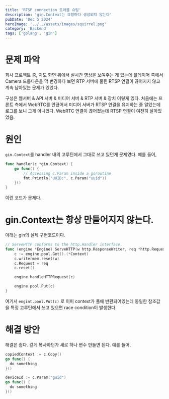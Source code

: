 ```yaml
---
title: 'RTSP connection 트러블 슈팅'
description: 'gin.Context는 요청마다 생성되지 않는다'
pubDate: 'Dec 5 2024'
heroImage: '../../assets/images/squirrel.png'
category: 'Backend'
tags: ['golang', 'gin']
---
```


# 문제 파악

회사 프로젝트 중, 지도 화면 위에서 실시간 영상을 보여주는 게 있는데 플레이어 쪽에서 Camera 드롭다운을 막 변경하다 보면 RTP 서버에 물린 RTSP 연결이 끊어지지 않고 계속 남아있는 문제가 있었다.

구성은 웹서버 & API 서버 & 미디어 서버 & RTP 서버 & 장치 이렇게 있다. 처음에는 프론트 측에서 WebRTC를 안끊어서 미디어 서버가 RTSP 연결을 유지하는 줄 알았는데 로그를 보니 그게 아니었다. WebRTC 연결이 끊어졌는데 RTSP 연결이 여전히 살아있었음.

# 원인

`gin.Context`를 handler 내의 고루틴에서 그대로 쓰고 있던게 문제였다. 예를 들어,

```go
func handler(c *gin.Context) {
    go func() {
        // Accessing c.Param inside a goroutine
        fmt.Println("UUID:", c.Param("uuid"))
    }()
}
```

이런 코드가 문제다.

# gin.Context는 항상 만들어지지 않는다.

아래는 gin의 실제 구현코드이다.

```go
// ServeHTTP conforms to the http.Handler interface.
func (engine *Engine) ServeHTTP(w http.ResponseWriter, req *http.Request) {
    c := engine.pool.Get().(*Context)
    c.writermem.reset(w)
    c.Request = req
    c.reset()

    engine.handleHTTPRequest(c)

    engine.pool.Put(c)
}
```

여기서 `engint.pool.Put(c)` 로 이미 context가 풀에 반환되어있는데 동일한 참조값을 특정 고루틴에서 쓰고 있으면 race condition이 발생한다.

# 해결 방안

해결은 쉽다. 깊게 복사하던가 새로 하나 변수 만들면 된다. 예를 들어,

```go
copiedContext := c.Copy()
go func() {
  do something
}()
```

```go
deviceId := c.Param("guid")
go func() {
  do something
}()
```
